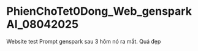# PhienChoTet0Dong_Web_gensparkAI_08042025
Website test Prompt genspark sau 3 hôm nó ra mắt. Quá đẹp
